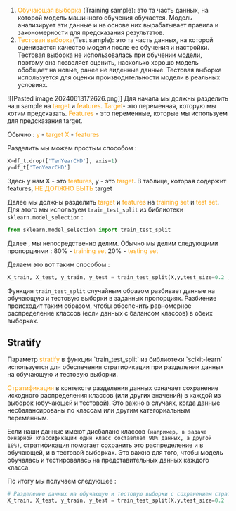 1. <span style="color:rgb(253, 165, 15)">Обучающая выборка</span> (Training sample): это та часть данных, на которой модель машинного обучения обучается. Модель анализирует эти данные и на основе них вырабатывает правила и закономерности для предсказания результатов.
2. <span style="color:rgb(253, 165, 15)">Тестовая выборка</span>(Test sample): это та часть данных, на которой оценивается качество модели после ее обучения и настройки. Тестовая выборка не использовалась при обучении модели, поэтому она позволяет оценить, насколько хорошо модель обобщает на новые, ранее не виденные данные. Тестовая выборка используется для оценки производительности модели в реальных условиях.

![[Pasted image 20240613172626.png]]
Для начала мы должны разделить наш sample на <span style="color:rgb(253, 165, 15)">target</span> и <span style="color:rgb(253, 165, 15)">features</span>. 
<span style="color:rgb(253, 165, 15)">Target</span>- это переменная, которую мы хотим предсказать.
<span style="color:rgb(253, 165, 15)">Features</span> - это переменные, которые мы используем для предсказания target.

Обычно :
<span style="color:rgb(253, 165, 15)">y</span> -  <span style="color:rgb(253, 165, 15)">target</span>
<span style="color:rgb(253, 165, 15)">X</span> - <span style="color:rgb(253, 165, 15)">features</span>

Разделить мы можем простым способом :

```python 
X=df_t.drop(['TenYearCHD'], axis=1)
y=df_t['TenYearCHD']
```

Здесь у нам X - это <span style="color:rgb(253, 165, 15)">features</span>, y - это  <span style="color:rgb(253, 165, 15)">target</span>. 
В таблице, которая содержит features,  <span style="color:rgb(253, 165, 15)">НЕ ДОЛЖНО БЫТЬ </span> target

Далее мы должны разделить <span style="color:rgb(253, 165, 15)">target</span> и <span style="color:rgb(253, 165, 15)">features</span> на <span style="color:rgb(253, 165, 15)">training set</span> и <span style="color:rgb(253, 165, 15)">test set</span>. 
Для этого мы используем `train_test_split` из библиотеки `sklearn.model_selection` : 

```python 
from sklearn.model_selection import train_test_split
```

Далее , мы непосредственно делим. Обычно мы делим следующими пропорциями : 
80% - <span style="color:rgb(253, 165, 15)">training set</span>
20% - <span style="color:rgb(253, 165, 15)">testing set</span>

Делаем это вот таким способом : 

```python 
X_train, X_test, y_train, y_test = train_test_split(X,y,test_size=0.2 ,random_state=13)
```

 Функция `train_test_split` случайным образом разбивает данные на обучающую и тестовую выборки в заданных пропорциях. Разбиение происходит таким образом, чтобы обеспечить равномерное распределение классов (если данных с балансом классов) в обеих выборках. 
<h2>Stratify</h2>
Параметр <span style="color:rgb(253, 165, 15)">stratify</span> в функции `train_test_split` из библиотеки `scikit-learn` используется для обеспечения стратификации при разделении данных на обучающую и тестовую выборки. 

 <span style="color:rgb(253, 165, 15)">Стратификация</span> в контексте разделения данных означает сохранение исходного распределения классов (или других значений) в каждой из выборок (обучающей и тестовой). Это важно в случаях, когда данные несбалансированы по классам или другим категориальным переменным. 
 
 Если наши данные имеют дисбаланс классов `(например, в задаче бинарной классификации один класс составляет 90% данных, а другой 10%)`, стратификация помогает сохранить это распределение и в обучающей, и в тестовой выборках. Это важно для того, чтобы модель обучалась и тестировалась на представительных данных каждого класса. 

По итогу мы получаем следующее : 

```python 
# Разделение данных на обучающую и тестовую выборки с сохранением стратификации по y
X_train, X_test, y_train, y_test = train_test_split(X,y,test_size=0.2 ,stratify=y, random_state=13)
```

